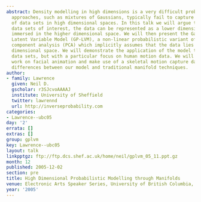 ```yaml
---
abstract: Density modelling in high dimensions is a very difficult problem. Traditional
  approaches, such as mixtures of Gaussians, typically fail to capture the structure
  of data sets in high dimensional spaces. In this talk we will argue that for many
  data sets of interest, the data can be represented as a lower dimensional manifold
  immersed in the higher dimensional space. We will then present the Gaussian Process
  Latent Variable Model (GP-LVM), a non-linear probabilistic variant of principal
  component analysis (PCA) which implicitly assumes that the data lies on a lower
  dimensional space. We will demonstrate the application of the model to a range of
  data sets, but with a particular focus on human motion data. We will show some preliminary
  work on facial animation and make use of a skeletal motion capture data set to illustrate
  differences between our model and traditional manifold techniques.
author:
- family: Lawrence
  given: Neil D.
  gscholar: r3SJcvoAAAAJ
  institute: University of Sheffield
  twitter: lawrennd
  url: http://inverseprobability.com
categories:
- Lawrence--ubc05
day: '2'
errata: []
extras: []
group: gplvm
key: Lawrence--ubc05
layout: talk
linkpptgz: ftp://ftp.dcs.shef.ac.uk/home/neil/gplvm_05_11.ppt.gz
month: 12
published: 2005-12-02
section: pre
title: High Dimensional Probabilistic Modelling through Manifolds
venue: Electronic Arts Speaker Series, University of British Columbia, Canada
year: '2005'
---
```

